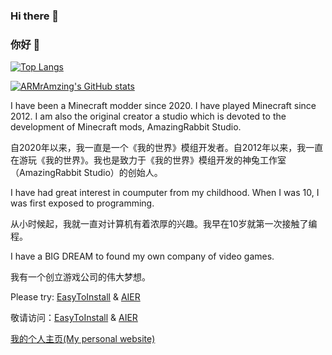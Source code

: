 ### Hi there 👋

### 你好 👋

[![Top Langs](https://github-readme-stats.vercel.app/api/top-langs/?username=ARMrAmzing&layout=compact&locale=cn&theme=vue)](https://github.com/anuraghazra/github-readme-stats)

[![ARMrAmzing's GitHub stats](https://github-readme-stats.vercel.app/api?username=ARMrAmzing&count_private=true&show_icons=true&theme=vue)](https://github.com/anuraghazra/github-readme-stats)

I have been a Minecraft modder since 2020. I have played Minecraft since 2012. I am also the original creator a studio which is devoted to the development of Minecraft mods, AmazingRabbit Studio.

自2020年以来，我一直是一个《我的世界》模组开发者。自2012年以来，我一直在游玩《我的世界》。我也是致力于《我的世界》模组开发的神兔工作室（AmazingRabbit Studio）的创始人。

I have had great interest in coumputer from my childhood. When I was 10, I was first exposed to programming.

从小时候起，我就一直对计算机有着浓厚的兴趣。我早在10岁就第一次接触了编程。

I have a BIG DREAM to found my own company of video games.

我有一个创立游戏公司的伟大梦想。

Please try: [EasyToInstall](https://github.com/AmazingRabbit/EasyToInstall) & [AIER](https://github.com/AmazingRabbit/Anti-internal-Energy_Revolution)

敬请访问：[EasyToInstall](https://github.com/AmazingRabbit/EasyToInstall) & [AIER](https://github.com/AmazingRabbit/Anti-internal-Energy_Revolution)

[我的个人主页(My personal website)](https://armramzing.github.io)
